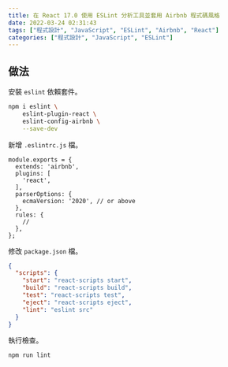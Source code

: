 ```yaml
---
title: 在 React 17.0 使用 ESLint 分析工具並套用 Airbnb 程式碼風格
date: 2022-03-24 02:31:43
tags: ["程式設計", "JavaScript", "ESLint", "Airbnb", "React"]
categories: ["程式設計", "JavaScript", "ESLint"]
---
```


## 做法

安裝 `eslint` 依賴套件。

```BASH
npm i eslint \
    eslint-plugin-react \
    eslint-config-airbnb \
    --save-dev
```

新增 `.eslintrc.js` 檔。

```JS
module.exports = {
  extends: 'airbnb',
  plugins: [
    'react',
  ],
  parserOptions: {
    ecmaVersion: '2020', // or above
  },
  rules: {
    //
  },
};
```

修改 `package.json` 檔。

```JSON
{
  "scripts": {
    "start": "react-scripts start",
    "build": "react-scripts build",
    "test": "react-scripts test",
    "eject": "react-scripts eject",
    "lint": "eslint src"
  }
}
```

執行檢查。

```BASH
npm run lint
```
